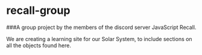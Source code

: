# recall-group
###A group project by the members of the discord server JavaScript Recall.

We are creating a learning site for our Solar System, to include sections on all the objects found here.
